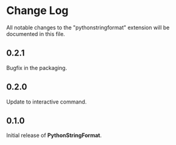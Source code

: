 # Change Log

All notable changes to the "pythonstringformat" extension will be documented in this file.

## 0.2.1

Bugfix in the packaging.

## 0.2.0

Update to interactive command.

## 0.1.0

Initial release of **PythonStringFormat**.
